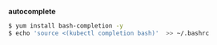 **autocomplete**
```bash
$ yum install bash-completion -y
$ echo 'source <(kubectl completion bash)'  >> ~/.bashrc
```


